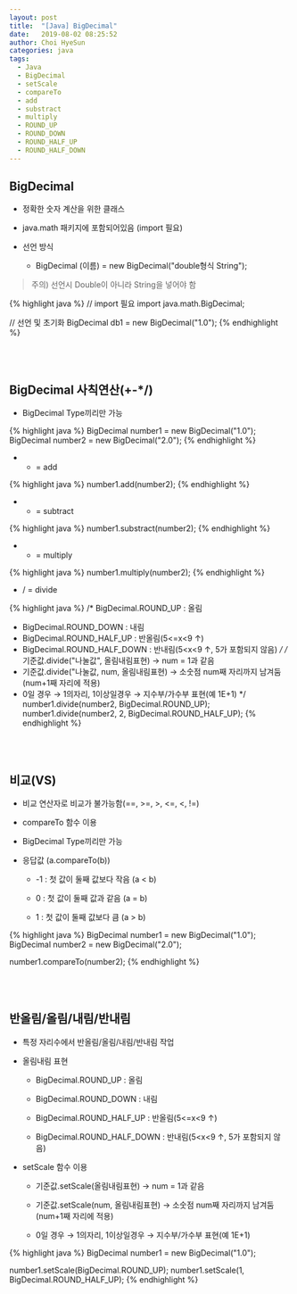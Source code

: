```yaml
---
layout: post
title:  "[Java] BigDecimal"
date:   2019-08-02 08:25:52
author: Choi HyeSun
categories: java
tags:
  - Java
  - BigDecimal
  - setScale
  - compareTo
  - add
  - substract
  - multiply
  - ROUND_UP
  - ROUND_DOWN
  - ROUND_HALF_UP
  - ROUND_HALF_DOWN
---
```


## BigDecimal

- 정확한 숫자 계산을 위한 클래스

- java.math 패키지에 포함되어있음 (import 필요)

- 선언 방식

  - BigDecimal (이름) = new BigDecimal("double형식 String");

> 주의) 선언시 Double이 아니라 String을 넣어야 함

{% highlight java %}
// import 필요
import java.math.BigDecimal;

// 선언 및 초기화
BigDecimal db1 = new BigDecimal("1.0");
{% endhighlight %}

<br>
<br>

## BigDecimal 사칙연산(+-*/)
- BigDecimal Type끼리만 가능

{% highlight java %}
BigDecimal number1 = new BigDecimal("1.0");
BigDecimal number2 = new BigDecimal("2.0");
{% endhighlight %}

- + = add

{% highlight java %}
number1.add(number2);
{% endhighlight %}

- - = subtract

{% highlight java %}
number1.substract(number2);
{% endhighlight %}

- * = multiply

{% highlight java %}
number1.multiply(number2);
{% endhighlight %}

- / = divide

{% highlight java %}
/* BigDecimal.ROUND_UP : 올림
 * BigDecimal.ROUND_DOWN : 내림
 * BigDecimal.ROUND_HALF_UP : 반올림(5<=x<9 ↑)
 * BigDecimal.ROUND_HALF_DOWN : 반내림(5<x<9 ↑, 5가 포함되지 않음)
 */
/* 기준값.divide("나눌값", 올림내림표현) → num = 1과 같음
 * 기준값.divide("나눌값, num, 올림내림표현) → 소숫점 num째 자리까지 남겨둠(num+1째 자리에 적용)
 * 0일 경우 → 1의자리, 1이상일경우 → 지수부/가수부 표현(예 1E+1)
 */
number1.divide(number2, BigDecimal.ROUND_UP);
number1.divide(number2, 2, BigDecimal.ROUND_HALF_UP);
{% endhighlight %}


<br>
<br>

## 비교(VS)

- 비교 연산자로 비교가 불가능함(==, >=, >, <=, <, !=)

- compareTo 함수 이용

- BigDecimal Type끼리만 가능

- 응답값 (a.compareTo(b))
  
  - -1 : 첫 값이 둘째 값보다 작음 (a < b)
  
  - 0 : 첫 값이 둘째 값과 같음 (a = b)
  
  - 1 : 첫 값이 둘째 값보다 큼 (a > b)

{% highlight java %}
BigDecimal number1 = new BigDecimal("1.0");
BigDecimal number2 = new BigDecimal("2.0");

number1.compareTo(number2);
{% endhighlight %}

<br>
<br>

## 반올림/올림/내림/반내림

- 특정 자리수에서 반올림/올림/내림/반내림 작업

- 올림내림 표현
  
  - BigDecimal.ROUND_UP : 올림
  
  - BigDecimal.ROUND_DOWN : 내림
  
  - BigDecimal.ROUND_HALF_UP : 반올림(5<=x<9 ↑)
  
  - BigDecimal.ROUND_HALF_DOWN : 반내림(5<x<9 ↑, 5가 포함되지 않음)

- setScale 함수 이용

  - 기준값.setScale(올림내림표현) → num = 1과 같음
  
  - 기준값.setScale(num, 올림내림표현) → 소숫점 num째 자리까지 남겨둠(num+1째 자리에 적용)
  
  - 0일 경우 → 1의자리, 1이상일경우 → 지수부/가수부 표현(예 1E+1)
 
{% highlight java %}
BigDecimal number1 = new BigDecimal("1.0");

number1.setScale(BigDecimal.ROUND_UP);
number1.setScale(1, BigDecimal.ROUND_HALF_UP);
{% endhighlight %}
